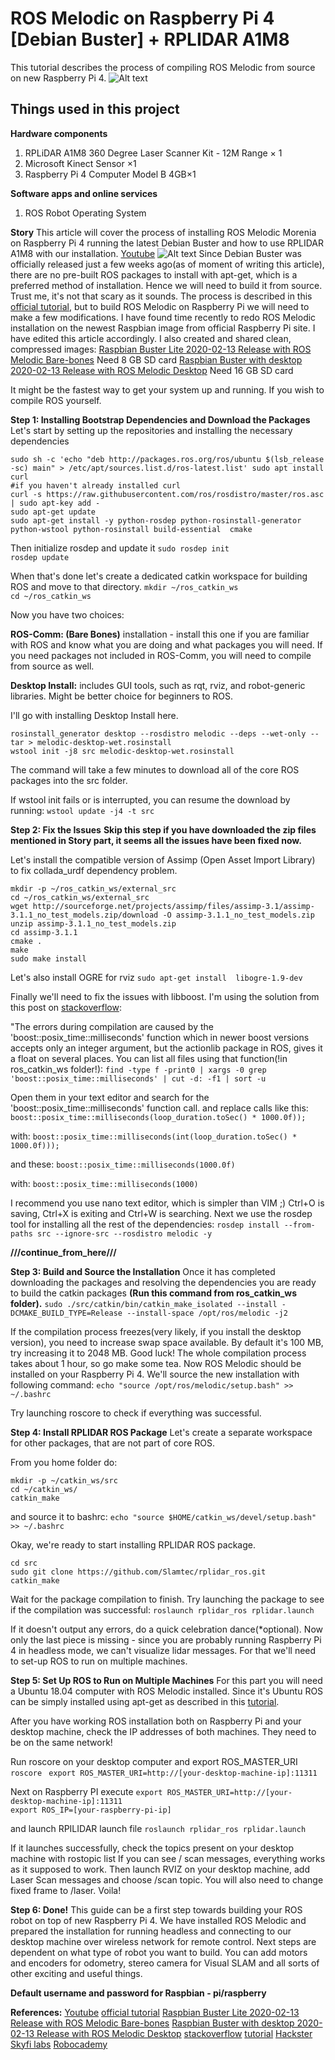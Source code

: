 # ROS Melodic on Raspberry Pi 4 [Debian Buster] + RPLIDAR A1M8
This tutorial describes the process of compiling ROS Melodic from source on new Raspberry Pi 4.
![Alt text](<img/melodci morenia.png>)

## Things used in this project
**Hardware components**
1. RPLiDAR A1M8 360 Degree Laser Scanner Kit - 12M Range ×	1	
2. Microsoft Kinect Sensor ×1	
3. Raspberry Pi 4 Computer Model B 4GB×1	

**Software apps and online services**
1. ROS Robot Operating System

**Story**
This article will cover the process of installing ROS Melodic Morenia on Raspberry Pi 4 running the latest Debian Buster and how to use RPLIDAR A1M8 with our installation.
[Youtube](https://www.youtube.com/watch?v=k5KUd68NrpY)
![Alt text](img/prgrm.png)
Since Debian Buster was officially released just a few weeks ago(as of moment of writing this article), there are no pre-built ROS packages to install with apt-get, which is a preferred method of installation. Hence we will need to build it from source. Trust me, it's not that scary as it sounds. The process is described in this [official tutorial](http://wiki.ros.org/melodic/Installation/Source), but to build ROS Melodic on Raspberry Pi we will need to make a few modifications.
I have found time recently to redo ROS Melodic installation on the newest Raspbian image from official Raspberry Pi site. I have edited this article accordingly. I also created and shared clean, compressed images:
[Raspbian Buster Lite 2020-02-13 Release with ROS Melodic Bare-bones](https://disk.yandex.ru/d/_FI5dOSSB4z4oQ) Need 8 GB SD card
[Raspbian Buster with desktop 2020-02-13 Release with ROS Melodic Desktop](https://disk.yandex.ru/d/YfLc4stnCBljTA) Need 16 GB SD card

It might be the fastest way to get your system up and running. If you wish to compile ROS yourself.


**Step 1: Installing Bootstrap Dependencies and Download the Packages**
Let's start by setting up the repositories and installing the necessary dependencies
```
sudo sh -c 'echo "deb http://packages.ros.org/ros/ubuntu $(lsb_release -sc) main" > /etc/apt/sources.list.d/ros-latest.list' sudo apt install curl 
#if you haven't already installed curl
curl -s https://raw.githubusercontent.com/ros/rosdistro/master/ros.asc | sudo apt-key add -
sudo apt-get update  
sudo apt-get install -y python-rosdep python-rosinstall-generator python-wstool python-rosinstall build-essential  cmake
```
Then initialize rosdep and update it
```sudo rosdep init```  
```rosdep update```

When that's done let's create a dedicated catkin workspace for building ROS and move to that directory.
```mkdir ~/ros_catkin_ws```  
```cd ~/ros_catkin_ws```

Now you have two choices:

**ROS-Comm: (Bare Bones)** installation - install this one if you are familiar with ROS and know what you are doing and what packages you will need. If you need packages not included in ROS-Comm, you will need to compile from source as well.

**Desktop Install:** includes GUI tools, such as rqt, rviz, and robot-generic libraries. Might be better choice for beginners to ROS.

I'll go with installing Desktop Install here.
```
rosinstall_generator desktop --rosdistro melodic --deps --wet-only --tar > melodic-desktop-wet.rosinstall   
wstool init -j8 src melodic-desktop-wet.rosinstall
```
The command will take a few minutes to download all of the core ROS packages into the src folder.

If wstool init fails or is interrupted, you can resume the download by running:
```wstool update -j4 -t src```

**Step 2: Fix the Issues**
**Skip this step if you have downloaded the zip files mentioned in Story part, it seems all the issues have been fixed now.**

Let's install the compatible version of Assimp (Open Asset Import Library) to fix collada_urdf dependency problem.
```
mkdir -p ~/ros_catkin_ws/external_src   
cd ~/ros_catkin_ws/external_src  
wget http://sourceforge.net/projects/assimp/files/assimp-3.1/assimp-3.1.1_no_test_models.zip/download -O assimp-3.1.1_no_test_models.zip  
unzip assimp-3.1.1_no_test_models.zip  
cd assimp-3.1.1  
cmake .  
make  
sudo make install
```
Let's also install OGRE for rviz
```sudo apt-get install  libogre-1.9-dev```

Finally we'll need to fix the issues with libboost. I'm using the solution from this post on [stackoverflow](https://stackoverflow.com/questions/53266574/installing-ros-melodic-on-ubuntu-18-10/53382269#53382269):

"The errors during compilation are caused by the 'boost::posix_time::milliseconds' function which in newer boost versions accepts only an integer argument, but the actionlib package in ROS, gives it a float on several places. You can list all files using that function(!in ros_catkin_ws folder!):
```find -type f -print0 | xargs -0 grep 'boost::posix_time::milliseconds' | cut -d: -f1 | sort -u```

Open them in your text editor and search for the 'boost::posix_time::milliseconds' function call.
and replace calls like this:
```boost::posix_time::milliseconds(loop_duration.toSec() * 1000.0f));```

with:
```boost::posix_time::milliseconds(int(loop_duration.toSec() * 1000.0f)));```

and these:
```boost::posix_time::milliseconds(1000.0f)```

with:
```boost::posix_time::milliseconds(1000)```

I recommend you use nano text editor, which is simpler than VIM ;) Ctrl+O is saving, Ctrl+X is exiting and Ctrl+W is searching.
Next we use the rosdep tool for installing all the rest of the dependencies:
```rosdep install --from-paths src --ignore-src --rosdistro melodic -y```

**///continue_from_here///**

**Step 3: Build and Source the Installation**
Once it has completed downloading the packages and resolving the dependencies you are ready to build the catkin packages **(Run this command from ros_catkin_ws folder).**
```sudo ./src/catkin/bin/catkin_make_isolated --install -DCMAKE_BUILD_TYPE=Release --install-space /opt/ros/melodic -j2```

If the compilation process freezes(very likely, if you install the desktop version), you need to increase swap space available. By default it's 100 MB, try increasing it to 2048 MB.
Good luck! The whole compilation process takes about 1 hour, so go make some tea.
Now ROS Melodic should be installed on your Raspberry Pi 4. We'll source the new installation with following command:
```echo "source /opt/ros/melodic/setup.bash" >> ~/.bashrc```

Try launching roscore to check if everything was successful.

**Step 4: Install RPLIDAR ROS Package**
Let's create a separate workspace for other packages, that are not part of core ROS.

From you home folder do:
```
mkdir -p ~/catkin_ws/src  
cd ~/catkin_ws/  
catkin_make
```
and source it to bashrc:
```echo "source $HOME/catkin_ws/devel/setup.bash" >> ~/.bashrc```

Okay, we're ready to start installing RPLIDAR ROS package.
```
cd src  
sudo git clone https://github.com/Slamtec/rplidar_ros.git  
catkin_make
```
Wait for the package compilation to finish. Try launching the package to see if the compilation was successful:
```roslaunch rplidar_ros rplidar.launch```

If it doesn't output any errors, do a quick celebration dance(*optional).
Now only the last piece is missing - since you are probably running Raspberry Pi 4 in headless mode, we can't visualize lidar messages. For that we'll need to set-up ROS to run on multiple machines.

**Step 5: Set Up ROS to Run on Multiple Machines**
For this part you will need a Ubuntu 18.04 computer with ROS Melodic installed. Since it's Ubuntu ROS can be simply installed using apt-get as described in this [tutorial](http://wiki.ros.org/melodic/Installation/Ubuntu).

After you have working ROS installation both on Raspberry Pi and your desktop machine, check the IP addresses of both machines. They need to be on the same network!

Run roscore on your desktop computer and export ROS_MASTER_URI
```roscore ```
```export ROS_MASTER_URI=http://[your-desktop-machine-ip]:11311```

Next on Raspberry PI execute
```export ROS_MASTER_URI=http://[your-desktop-machine-ip]:11311```  
```export ROS_IP=[your-raspberry-pi-ip]```

and launch RPILIDAR launch file
```roslaunch rplidar_ros rplidar.launch```

If it launches successfully, check the topics present on your desktop machine with rostopic list
If you can see / scan messages, everything works as it supposed to work. Then launch RVIZ on your desktop machine, add Laser Scan messages and choose /scan topic. You will also need to change fixed frame to /laser.
Voila!

**Step 6: Done!**
This guide can be a first step towards building your ROS robot on top of new Raspberry Pi 4. We have installed ROS Melodic and prepared the installation for running headless and connecting to our desktop machine over wireless network for remote control.
Next steps are dependent on what type of robot you want to build. You can add motors and encoders for odometry, stereo camera for Visual SLAM and all sorts of other exciting and useful things.

**Default username and password for Raspbian - pi/raspberry**

**References:**
[Youtube](https://www.youtube.com/watch?v=k5KUd68NrpY)
[official tutorial](http://wiki.ros.org/melodic/Installation/Source)
[Raspbian Buster Lite 2020-02-13 Release with ROS Melodic Bare-bones](https://disk.yandex.ru/d/_FI5dOSSB4z4oQ)
[Raspbian Buster with desktop 2020-02-13 Release with ROS Melodic Desktop](https://disk.yandex.ru/d/YfLc4stnCBljTA)
[stackoverflow](https://stackoverflow.com/questions/53266574/installing-ros-melodic-on-ubuntu-18-10/53382269#53382269)
[tutorial](http://wiki.ros.org/melodic/Installation/Ubuntu)
[Hackster](https://www.hackster.io/)
[<Packt>](https://www.packtpub.com/product/ros-robotics-projects)
[Skyfi labs](https://www.skyfilabs.com/blog/10-simple-ros-projects-for-beginners)
[Robocademy](https://robocademy.com/2020/10/15/open-source-ros-projects-from-ros-developer-learning-path/)






















